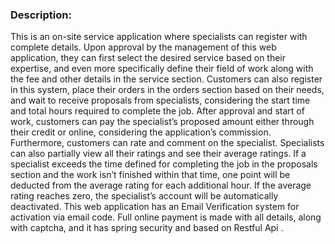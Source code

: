 <h3>Description:</h3>
This is an on-site service application where specialists can register with complete details. Upon approval by the management of this web application, they can first select the desired service based on their expertise, and even more specifically define their field of work along with the fee and other details in the service section. Customers can also register in this system, place their orders in the orders section based on their needs, and wait to receive proposals from specialists, considering the start time and total hours required to complete the job. After approval and start of work, customers can pay the specialist’s proposed amount either through their credit or online, considering the application’s commission. Furthermore, customers can rate and comment on the specialist. 
Specialists can also partially view all their ratings and see their average ratings. If a specialist exceeds the time defined for completing the job in the proposals section and the work isn’t finished within that time, one point will be deducted from the average rating for each additional hour.
If the average rating reaches zero, the specialist’s account will be automatically deactivated. 
This web application has an Email Verification system for activation via email code. Full online payment is made with all details, along with captcha, and it has spring security and based on Restful Api .
